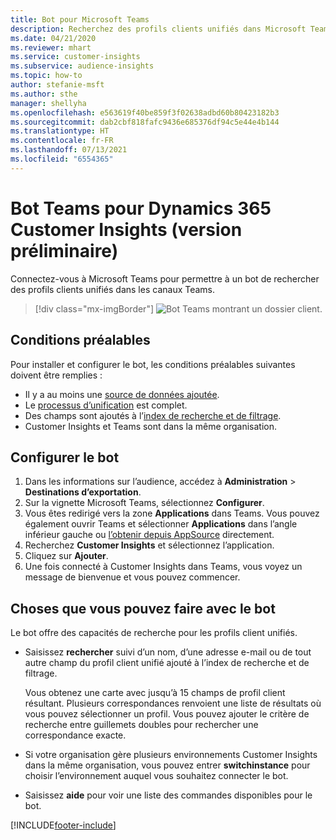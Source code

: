 ```yaml
---
title: Bot pour Microsoft Teams
description: Recherchez des profils clients unifiés dans Microsoft Teams avec l’aide d’un bot.
ms.date: 04/21/2020
ms.reviewer: mhart
ms.service: customer-insights
ms.subservice: audience-insights
ms.topic: how-to
author: stefanie-msft
ms.author: sthe
manager: shellyha
ms.openlocfilehash: e563619f40be859f3f02638adbd60b80423182b3
ms.sourcegitcommit: dab2cbf818fafc9436e685376df94c5e44e4b144
ms.translationtype: HT
ms.contentlocale: fr-FR
ms.lasthandoff: 07/13/2021
ms.locfileid: "6554365"
---
```

# <a name="teams-bot-for-dynamics-365-customer-insights-preview"></a>Bot Teams pour Dynamics 365 Customer Insights (version préliminaire)

Connectez-vous à Microsoft Teams pour permettre à un bot de rechercher des profils clients unifiés dans les canaux Teams.

> [!div class="mx-imgBorder"]
> ![Bot Teams montrant un dossier client.](media/teams-bot.png "Bot Teams montrant un dossier client")

## <a name="prerequisites"></a>Conditions préalables

Pour installer et configurer le bot, les conditions préalables suivantes doivent être remplies :

- Il y a au moins une [source de données ajoutée](data-sources.md).
- Le [processus d’unification](data-unification.md) est complet.
- Des champs sont ajoutés à l’[index de recherche et de filtrage](search-filter-index.md).
- Customer Insights et Teams sont dans la même organisation.

## <a name="configure-the-bot"></a>Configurer le bot

1. Dans les informations sur l’audience, accédez à **Administration** > **Destinations d’exportation**.
1. Sur la vignette Microsoft Teams, sélectionnez **Configurer**.
1. Vous êtes redirigé vers la zone **Applications** dans Teams. Vous pouvez également ouvrir Teams et sélectionner **Applications** dans l’angle inférieur gauche ou [l’obtenir depuis AppSource](https://go.microsoft.com/fwlink/?linkid=2124104) directement.
1. Recherchez **Customer Insights** et sélectionnez l’application.
1. Cliquez sur **Ajouter**.
1. Une fois connecté à Customer Insights dans Teams, vous voyez un message de bienvenue et vous pouvez commencer.

## <a name="things-you-can-do-with-the-bot"></a>Choses que vous pouvez faire avec le bot

Le bot offre des capacités de recherche pour les profils client unifiés.

- Saisissez **rechercher** suivi d’un nom, d’une adresse e-mail ou de tout autre champ du profil client unifié ajouté à l’index de recherche et de filtrage.

  Vous obtenez une carte avec jusqu’à 15 champs de profil client résultant. Plusieurs correspondances renvoient une liste de résultats où vous pouvez sélectionner un profil. Vous pouvez ajouter le critère de recherche entre guillemets doubles pour rechercher une correspondance exacte.

- Si votre organisation gère plusieurs environnements Customer Insights dans la même organisation, vous pouvez entrer **switchinstance** pour choisir l’environnement auquel vous souhaitez connecter le bot.

- Saisissez **aide** pour voir une liste des commandes disponibles pour le bot.  


[!INCLUDE[footer-include](../includes/footer-banner.md)]
